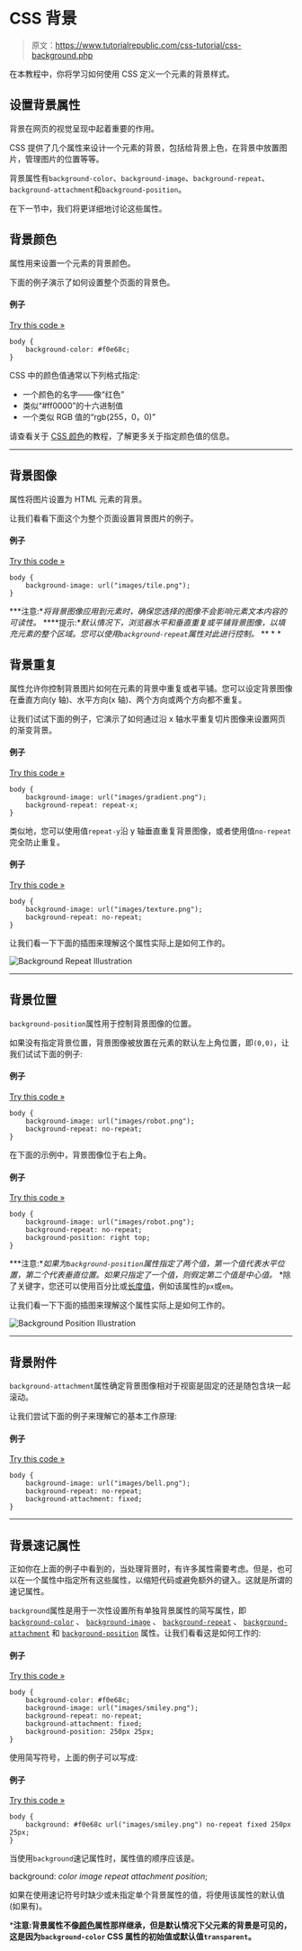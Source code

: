 # CSS 背景

> 原文：<https://www.tutorialrepublic.com/css-tutorial/css-background.php>

在本教程中，你将学习如何使用 CSS 定义一个元素的背景样式。

## 设置背景属性

背景在网页的视觉呈现中起着重要的作用。

CSS 提供了几个属性来设计一个元素的背景，包括给背景上色，在背景中放置图片，管理图片的位置等等。

背景属性有`background-color`、`background-image`、`background-repeat`、`background-attachment`和`background-position`。

在下一节中，我们将更详细地讨论这些属性。

## 背景颜色

属性用来设置一个元素的背景颜色。

下面的例子演示了如何设置整个页面的背景色。

#### 例子

[Try this code »](../codelab.php?topic=css&file=background-color "Try this code using online Editor")

```
body {
    background-color: #f0e68c;
}
```

CSS 中的颜色值通常以下列格式指定:

*   一个颜色的名字——像“红色”
*   类似“#ff0000”的十六进制值
*   一个类似 RGB 值的“rgb(255，0，0)”

请查看关于 [CSS 颜色](css-color.php)的教程，了解更多关于指定颜色值的信息。

* * *

## 背景图像

属性将图片设置为 HTML 元素的背景。

让我们看看下面这个为整个页面设置背景图片的例子。

#### 例子

[Try this code »](../codelab.php?topic=css&file=background-image "Try this code using online Editor")

```
body {
    background-image: url("images/tile.png");
}
```

 ***注意:**将背景图像应用到元素时，确保您选择的图像不会影响元素文本内容的可读性。*  ****提示:**默认情况下，浏览器水平和垂直重复或平铺背景图像，以填充元素的整个区域。您可以使用`background-repeat`属性对此进行控制。*  ** * *

## 背景重复

属性允许你控制背景图片如何在元素的背景中重复或者平铺。您可以设定背景图像在垂直方向(y 轴)、水平方向(x 轴)、两个方向或两个方向都不重复。

让我们试试下面的例子，它演示了如何通过沿 x 轴水平重复切片图像来设置网页的渐变背景。

#### 例子

[Try this code »](../codelab.php?topic=css&file=background-repeat "Try this code using online Editor")

```
body {
    background-image: url("images/gradient.png");
    background-repeat: repeat-x;
}
```

类似地，您可以使用值`repeat-y`沿 y 轴垂直重复背景图像，或者使用值`no-repeat`完全防止重复。

#### 例子

[Try this code »](../codelab.php?topic=css&file=disable-background-repeat "Try this code using online Editor")

```
body {
    background-image: url("images/texture.png");
    background-repeat: no-repeat;
}
```

让我们看一下下面的插图来理解这个属性实际上是如何工作的。

![Background Repeat Illustration](img/1160cba0884f55c39429da6f7346a9c2.png)

* * *

## 背景位置

`background-position`属性用于控制背景图像的位置。

如果没有指定背景位置，背景图像被放置在元素的默认左上角位置，即`(0,0)`，让我们试试下面的例子:

#### 例子

[Try this code »](../codelab.php?topic=css&file=background-position "Try this code using online Editor")

```
body {
    background-image: url("images/robot.png");
    background-repeat: no-repeat;
}
```

在下面的示例中，背景图像位于右上角。

#### 例子

[Try this code »](../codelab.php?topic=css&file=custom-background-position "Try this code using online Editor")

```
body {
    background-image: url("images/robot.png");
    background-repeat: no-repeat;
    background-position: right top;
}
```

 ***注意:**如果为`background-position`属性指定了两个值，第一个值代表水平位置，第二个代表垂直位置。如果只指定了一个值，则假定第二个值是中心值。*  *除了关键字，您还可以使用百分比或[长度值](css-units.php)，例如该属性的`px`或`em`。

让我们看一下下面的插图来理解这个属性实际上是如何工作的。

![Background Position Illustration](img/cf1ac83306a028f53557e624763daf29.png)

* * *

## 背景附件

`background-attachment`属性确定背景图像相对于视窗是固定的还是随包含块一起滚动。

让我们尝试下面的例子来理解它的基本工作原理:

#### 例子

[Try this code »](../codelab.php?topic=css&file=background-attachment "Try this code using online Editor")

```
body {
    background-image: url("images/bell.png");
    background-repeat: no-repeat;
    background-attachment: fixed;
}
```

* * *

## 背景速记属性

正如你在上面的例子中看到的，当处理背景时，有许多属性需要考虑。但是，也可以在一个属性中指定所有这些属性，以缩短代码或避免额外的键入。这就是所谓的速记属性。

`background`属性是用于一次性设置所有单独背景属性的简写属性，即 [`background-color`](../css-reference/css-background-color-property.php) 、 [`background-image`](../css-reference/css-background-image-property.php) 、 [`background-repeat`](../css-reference/css-background-repeat-property.php) 、 [`background-attachment`](../css-reference/css-background-attachment-property.php) 和 [`background-position`](../css-reference/css-background-position-property.php) 属性。让我们看看这是如何工作的:

#### 例子

[Try this code »](../codelab.php?topic=css&file=individual-background-properties "Try this code using online Editor")

```
body {
    background-color: #f0e68c;
    background-image: url("images/smiley.png");
    background-repeat: no-repeat;
    background-attachment: fixed;
    background-position: 250px 25px;
}
```

使用简写符号，上面的例子可以写成:

#### 例子

[Try this code »](../codelab.php?topic=css&file=background-shorthand-property "Try this code using online Editor")

```
body {
    background: #f0e68c url("images/smiley.png") no-repeat fixed 250px 25px;
}
```

当使用`background`速记属性时，属性值的顺序应该是。

background: *color* *image* *repeat* *attachment* *position*;

如果在使用速记符号时缺少或未指定单个背景属性的值，将使用该属性的默认值(如果有)。

 ***注意:**背景属性不像[颜色](css-color.php)属性那样继承，但是默认情况下父元素的背景是可见的，这是因为`background-color` CSS 属性的初始值或默认值`transparent`。****